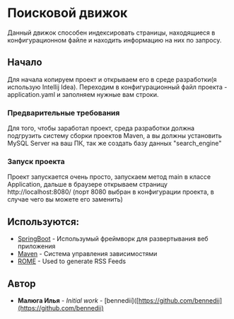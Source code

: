 # Поисковой движок

Данный движок способен индексировать страницы, находящиеся в конфигурационном файле и находить информацию на них по запросу.

## Начало

Для начала копируем проект и открываем его в среде разработки(я использую Intellij Idea). Переходим в конфигурационный файл проекта - application.yaml и заполняем нужные вам строки.

### Предварительные требования

Для того, чтобы заработал проект, среда разработки должна подгрузить систему сборки проектов Maven, а вы должны установить MySQL Server на ваш ПК, так же создать базу данных "search_engine"

### Запуск проекта

Проект запускается очень просто, запускаем метод main в классе Application, дальше в браузере открываем страницу http://localhost:8080/ (порт 8080 выбран в конфигурации проекта, в случае чего вы можете его заменить)

## Используются: 

* [SpringBoot](https://spring.io/projects/spring-boot/) - Использумый фреймворк для развертывания веб приложения
* [Maven](https://maven.apache.org/) - Система управления зависимостями
* [ROME](https://rometools.github.io/rome/) - Used to generate RSS Feeds

## Автор

* **Малюга Илья** - *Initial work* - [bennedii]([https://github.com/bennedii](https://github.com/bennedii)


